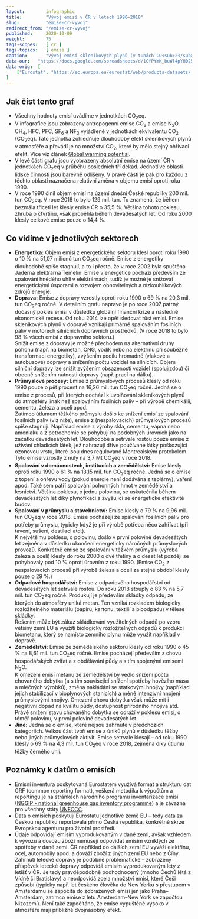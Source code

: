 ```yaml
---
layout:        infographic
title:         "Vývoj emisí v ČR v letech 1990–2018"
slug:          "emise-cr-vyvoj"
redirect_from: "/emise-cr-vyvoj"
published:     2020-10-09
weight:        75
tags-scopes:   [ cr ]
tags-topics:   [ emise ]
caption:       "Vývoj emisí skleníkových plynů (v tunách CO<sub>2</sub> ekvivalentu) v ČR v jednotlivých sektorech lidské činnosti během let a jejich relativní změny. Od roku 1990, kdy dosahovaly 200 mil. tun CO<sub>2</sub>eq, klesly celkové emise ČR o více než třetinu na 129 mil. tun CO<sub>2</sub>eq v roce 2018."
data-our:   "https://docs.google.com/spreadsheets/d/1CfPYmK_buWl4pYH025dbCo3mj2bCzZ2udxRbUujdrm0/edit?usp=sharing"
data-orig:  [
    ["Eurostat", "https://ec.europa.eu/eurostat/web/products-datasets/-/ENV_AIR_GGE"]
]
---
```


## Jak číst tento graf

* Všechny hodnoty emisí uvádíme v jednotkách <glossary id="co2eq">CO<sub>2</sub>eq</glossary>.
* V infografice jsou zobrazeny <glossary id="antropogennisklenikoveplyny">antropogenní emise</glossary> CO<sub>2</sub> a emise N<sub>2</sub>O, CH<sub>4</sub>, HFC, PFC, SF<sub>6</sub> a NF<sub>3</sub> vyjádřené v jednotkách ekvivalentu CO<sub>2</sub> (CO<sub>2</sub>eq). Tato jednotka zohledňuje dlouhodobý efekt skleníkových plynů v atmosféře a převádí je na množství CO<sub>2</sub>, které by mělo stejný ohřívací efekt. Více viz článek [Global warming potential](https://en.wikipedia.org/wiki/Global_warming_potential).
* V levé části grafu jsou vyobrazeny absolutní emise na území ČR v jednotkách CO<sub>2</sub>eq v průběhu posledních tří dekád. Jednotlivé oblasti lidské činnosti jsou barevně odlišeny. V pravé části je pak pro každou z těchto oblastí naznačena relativní změna v objemu emisí oproti roku 1990.
* V roce 1990 činil objem emisí na území dnešní České republiky 200 mil. tun CO<sub>2</sub>eq. V roce 2018 to bylo 129 mil. tun. To znamená, že během bezmála třiceti let klesly emise ČR o 35,5 %. Většina tohoto poklesu, zhruba o čtvrtinu, však proběhla během devadesátých let. Od roku 2000 klesly celkové emise pouze o 14,4 %.

## Co vidíme v jednotlivých sektorech

* __Energetika:__ Objem emisí z energetického sektoru klesl oproti roku 1990 o 10 % na 51,07 milionů tun CO<sub>2</sub>eq ročně. Emise z energetiky dlouhodobě spíše stagnují, a to i přesto, že v roce 2002 byla spuštěna Jaderná elektrárna Temelín. Emise v energetice pochází především ze spalování hnědého uhlí v elektrárnách, tudíž je možné je snižovat energetickými úsporami a rozvojem obnovitelných a nízkouhlíkových zdrojů energie.
* __Doprava:__ Emise z dopravy vzrostly oproti roku 1990 o 69 % na 20,3 mil. tun CO<sub>2</sub>eq ročně. V detailním grafu napravo je po roce 2007 patrný dočasný pokles emisí v důsledku globální finanční krize a následné ekonomické recese. Od roku 2014 lze opět sledovat růst emisí. Emise skleníkových plynů v dopravě vznikají primárně spalováním fosilních paliv v motorech silničních dopravních prostředků. (V roce 2018 to bylo 98 % všech emisí z dopravního sektoru.)  
Snížit emise z dopravy je možné přechodem na alternativní druhy pohonu (např. na biometan, CNG, vodík nebo na elektřinu při souběžné transformaci energetiky), zvýšením podílu hromadné (vlakové a autobusové) dopravy a snížením počtu vozidel na silnicích. Objem silniční dopravy lze snížit zvýšením obsazeností vozidel (spolujízdou) či obecně snížením nutnosti dopravy (např. prací na dálku).
* __Průmyslové procesy:__ Emise z průmyslových procesů klesly od roku 1990 pouze o pět procent na 16,26 mil. tun CO<sub>2</sub>eq ročně. Jedná se o emise z procesů, při kterých dochází k uvolňování skleníkových plynů do atmosféry jinak než spalováním fosilních paliv – při výrobě chemikálií, cementu, železa a oceli apod.  
Zatímco útlumem těžkého průmyslu došlo ke snížení emisí ze spalování fosilních paliv (viz níže), emise z (nespalovacích) průmyslových procesů spíše stagnují. Například emise z výroby skla, cementu, vápna nebo amoniaku a z petrochemie se pohybují na podobných úrovních jako na začátku devadesátých let. Dlouhodobě a setrvale rostou pouze emise z užívání chladicích látek, jež nahrazují dříve používané látky poškozující ozonovou vrstu, které jsou dnes regulované Montrealským protokolem. Tyto emise vzrostly z nuly na 3,7 Mt CO<sub>2</sub>eq v roce 2018.
* __Spalování v domácnostech, institucích a zemědělství:__ Emise klesly oproti roku 1990 o 61 % na 13,15 mil. tun CO<sub>2</sub>eq ročně. Jedná se o emise z topení a ohřevu vody (pokud energie není dodávána z teplárny), vaření apod. Také sem patří spalování pohonných hmot v zemědělství a lesnictví. Většina poklesu, o jednu polovinu, se uskutečnila během devadesátých let díky plynofikaci a zvyšující se energetické efektivitě budov.
* __Spalování v průmyslu a stavebnictví:__ Emise klesly o 79 % na 9,96 mil. tun CO<sub>2</sub>eq v roce 2018. Emise pocházejí ze spalování fosilních paliv pro potřeby průmyslu, typicky když je při výrobě potřeba něco zahřívat (při tavení, sušení, destilaci atd.).  
K největšímu poklesu, o polovinu, došlo v první polovině devadesátých let zejména v důsledku ukončení energeticky náročných průmyslových provozů. Konkrétně emise ze spalování v těžkém průmyslu (výroba železa a oceli) klesly do roku 2000 o dvě třetiny a o deset let později se pohybovaly pod 10 % oproti úrovním z roku 1990. (Emise CO<sub>2</sub> z nespalovacích procesů při výrobě železa a oceli za stejné období klesly pouze o 29 %.)
* __Odpadové hospodářství:__ Emise z odpadového hospodářství od devadesátých let setrvale rostou. Do roku 2018 stouply o 83 % na 5,7 mil. tun CO<sub>2</sub>eq ročně. Produkují je především skládky odpadu, ze kterých do atmosféry uniká metan. Ten vzniká rozkladem biologicky rozložitelného materiálu (papíru, kartonu, textilií a bioodpadu) v tělese skládky.  
Řešením může být zákaz skládkování využitelných odpadů po vzoru většiny zemí EU a využití biologicky rozložitelných odpadů k produkci biometanu, který se namísto zemního plynu může využít například v dopravě.
* __Zemědělství:__ Emise ze zemědělského sektoru klesly od roku 1990 o 45 % na 8,61 mil. tun CO<sub>2</sub>eq ročně. Emise pocházejí především z chovu hospodářských zvířat a z obdělávání půdy a s tím spojenými emisemi N<sub>2</sub>O.  
K omezení emisí metanu ze zemědělství by vedlo snížení počtu chovaného dobytka (a s tím související snížení spotřeby hovězího masa a mléčných výrobků), změna nakládání se statkovými hnojivy (například jejich stabilizací v bioplynových stanicích) a méně intenzivní hnojení průmyslovými hnojivy. Omezení chovu dobytka však může mít i negativní dopad na kvalitu půdy, dostupnost přírodního hnojiva atd.  
Právě snížení stavu chovaného dobytka se odráží v poklesu emisí, o téměř polovinu, v první polovině devadesátých let.
* __Jiné:__ Jedná se o emise, které nejsou zahrnuté v předchozích kategoriích. Velkou část tvoří emise z úniků plynů v důsledku těžby nebo jiných průmyslových aktivit. Emise setrvale klesají – od roku 1990 klesly o 69 % na 4,3 mil. tun CO<sub>2</sub>eq v roce 2018, zejména díky útlumu těžby černého uhlí.

## Poznámky k datům o emisích

* Emisní inventura poskytovaná Eurostatem využívá formát a strukturu dat CRF (common reporting format), veškerá metodika k výpočtům a reportingu je na stránkách národního programu inventarizace emisí ([NGGIP - national greenhouse gas inventory programme](https://www.ipcc-nggip.iges.or.jp/)) a je závazná pro všechny státy [UNFCCC](https://cs.wikipedia.org/wiki/R%C3%A1mcov%C3%A1_%C3%BAmluva_OSN_o_zm%C4%9Bn%C4%9B_klimatu).
* Data o emisích poskytují Eurostatu jednotlivé země EU – tedy data za Českou republiku reportovala přímo Česká republika, konkrétně skrze Evropskou agenturu pro životní prostředí.
* Údaje odpovídají emisím vyprodukovaným v dané zemi, avšak vzhledem k vývozu a dovozu zboží nemusejí odpovídat emisím vzniklých ze spotřeby v dané zemi. ČR například do dalších zemí EU vyváží elektřinu, ocel, automobily apod. a dováží zboží z jiných zemí EU nebo z Číny. Zahrnutí letecké dopravy je podobně problematické – zobrazený příspěvek letecké dopravy odpovídá emisím vyprodukovaným lety z letišť v ČR. Je tedy pravděpodobně podhodnocený (mnoho Čechů létá z Vídně či Bratislavy) a neodpovídá zcela množství emisí, které Češi způsobí (typicky např. let českého člověka do New Yorku s přestupem v Amsterdamu se započítá do zobrazených emisí jen jako Praha–Amsterdam, zatímco emise z letu Amsterdam–New York se započtou Nizozemí). Není také započítáno, že emise vypuštěné vysoko v atmosféře mají přibližně dvojnásobný efekt.
